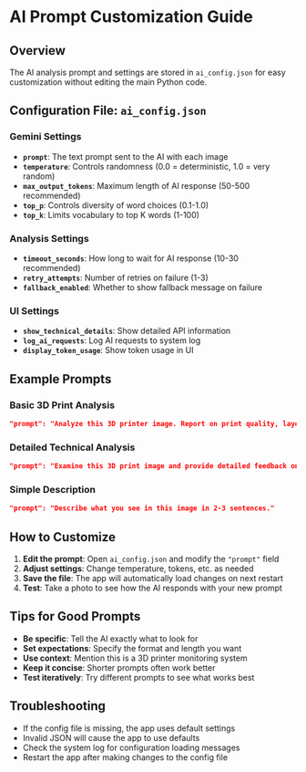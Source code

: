 # AI Prompt Customization Guide

## Overview
The AI analysis prompt and settings are stored in `ai_config.json` for easy customization without editing the main Python code.

## Configuration File: `ai_config.json`

### Gemini Settings
- **`prompt`**: The text prompt sent to the AI with each image
- **`temperature`**: Controls randomness (0.0 = deterministic, 1.0 = very random)
- **`max_output_tokens`**: Maximum length of AI response (50-500 recommended)
- **`top_p`**: Controls diversity of word choices (0.1-1.0)
- **`top_k`**: Limits vocabulary to top K words (1-100)

### Analysis Settings
- **`timeout_seconds`**: How long to wait for AI response (10-30 recommended)
- **`retry_attempts`**: Number of retries on failure (1-3)
- **`fallback_enabled`**: Whether to show fallback message on failure

### UI Settings
- **`show_technical_details`**: Show detailed API information
- **`log_ai_requests`**: Log AI requests to system log
- **`display_token_usage`**: Show token usage in UI

## Example Prompts

### Basic 3D Print Analysis
```json
"prompt": "Analyze this 3D printer image. Report on print quality, layer adhesion, and any visible defects. Be concise."
```

### Detailed Technical Analysis
```json
"prompt": "Examine this 3D print image and provide detailed feedback on:\n1. Layer quality and adhesion\n2. Print bed condition\n3. Filament flow issues\n4. Mechanical problems\n5. Overall print success probability\n\nBe specific and technical."
```

### Simple Description
```json
"prompt": "Describe what you see in this image in 2-3 sentences."
```

## How to Customize

1. **Edit the prompt**: Open `ai_config.json` and modify the `"prompt"` field
2. **Adjust settings**: Change temperature, tokens, etc. as needed
3. **Save the file**: The app will automatically load changes on next restart
4. **Test**: Take a photo to see how the AI responds with your new prompt

## Tips for Good Prompts

- **Be specific**: Tell the AI exactly what to look for
- **Set expectations**: Specify the format and length you want
- **Use context**: Mention this is a 3D printer monitoring system
- **Keep it concise**: Shorter prompts often work better
- **Test iteratively**: Try different prompts to see what works best

## Troubleshooting

- If the config file is missing, the app uses default settings
- Invalid JSON will cause the app to use defaults
- Check the system log for configuration loading messages
- Restart the app after making changes to the config file
